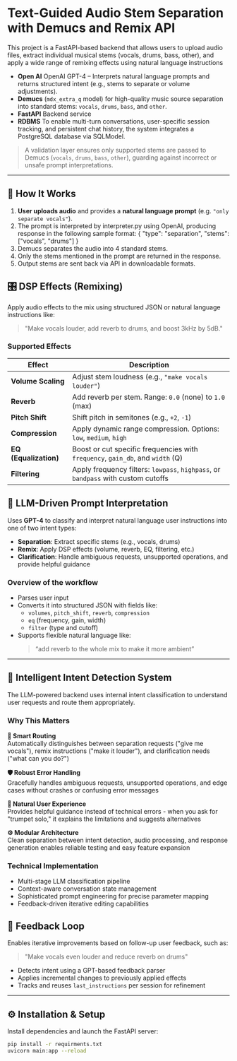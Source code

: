 # Text-Guided Audio Stem Separation with Demucs and Remix API

This project is a FastAPI-based backend that allows users to upload audio files, extract individual musical stems (vocals, drums, bass, other), and apply a wide range of remixing effects using natural language instructions

- **Open AI** OpenAI GPT-4 – Interprets natural language prompts and returns structured intent (e.g., stems to separate or volume adjustments).
- **Demucs** (`mdx_extra_q` model) for high-quality music source separation into standard stems: `vocals`, `drums`, `bass`, and `other`.
- **FastAPI** Backend service
- **RDBMS**  To enable multi-turn conversations, user-specific session tracking, and persistent chat history, the system integrates a PostgreSQL database via SQLModel.

> A validation layer ensures only supported stems are passed to Demucs (`vocals`, `drums`, `bass`, `other`), guarding against incorrect or unsafe prompt interpretations.

---

## 🚀 How It Works

1. **User uploads audio** and provides a **natural language prompt** (e.g. `"only separate vocals"`).
2. The prompt is interpreted by interpreter.py using OpenAI, producing response in the following sample format: { "type": "separation", "stems": ["vocals", "drums"] }
3. Demucs separates the audio into 4 standard stems.
4. Only the stems mentioned in the prompt are returned in the response.
5. Output stems are sent back via API in downloadable formats.


## 🎛️ DSP Effects (Remixing)

Apply audio effects to the mix using structured JSON or natural language instructions like:

> "Make vocals louder, add reverb to drums, and boost 3kHz by 5dB."

### Supported Effects

| Effect         | Description |
|----------------|-------------|
| **Volume Scaling** | Adjust stem loudness (e.g., `"make vocals louder"`) |
| **Reverb**     | Add reverb per stem. Range: `0.0` (none) to `1.0` (max) |
| **Pitch Shift**| Shift pitch in semitones (e.g., `+2`, `-1`) |
| **Compression**| Apply dynamic range compression. Options: `low`, `medium`, `high` |
| **EQ (Equalization)** | Boost or cut specific frequencies with `frequency`, `gain_db`, and `width` (Q) |
| **Filtering**  | Apply frequency filters: `lowpass`, `highpass`, or `bandpass` with custom cutoffs |

## 🧠 LLM-Driven Prompt Interpretation

Uses **GPT-4** to classify and interpret natural language user instructions into one of two intent types:

- **Separation**: Extract specific stems (e.g., vocals, drums)
- **Remix**: Apply DSP effects (volume, reverb, EQ, filtering, etc.)
- **Clarification**: Handle ambiguous requests, unsupported operations, and provide helpful guidance

### Overview of the workflow

- Parses user input
- Converts it into structured JSON with fields like:
  - `volumes`, `pitch_shift`, `reverb`, `compression`
  - `eq` (frequency, gain, width)
  - `filter` (type and cutoff)
- Supports flexible natural language like:
  > “add reverb to the whole mix to make it more ambient”

---

## 🧠 Intelligent Intent Detection System

The LLM-powered backend uses internal intent classification to understand user requests and route them appropriately. 

### Why This Matters

**🎯 Smart Routing**  
Automatically distinguishes between separation requests ("give me vocals"), remix instructions ("make it louder"), and clarification needs ("what can you do?")

**🛡️ Robust Error Handling**  
Gracefully handles ambiguous requests, unsupported operations, and edge cases without crashes or confusing error messages

**💬 Natural User Experience**  
Provides helpful guidance instead of technical errors - when you ask for "trumpet solo," it explains the limitations and suggests alternatives

**⚙️ Modular Architecture**  
Clean separation between intent detection, audio processing, and response generation enables reliable testing and easy feature expansion

### Technical Implementation
- Multi-stage LLM classification pipeline
- Context-aware conversation state management  
- Sophisticated prompt engineering for precise parameter mapping
- Feedback-driven iterative editing capabilities


## 🔁 Feedback Loop

Enables iterative improvements based on follow-up user feedback, such as:

> "Make vocals even louder and reduce reverb on drums"

- Detects intent using a GPT-based feedback parser
- Applies incremental changes to previously applied effects
- Tracks and reuses `last_instructions` per session for refinement

---

## ⚙️ Installation & Setup

Install dependencies and launch the FastAPI server:

```bash
pip install -r requirments.txt
uvicorn main:app --reload
